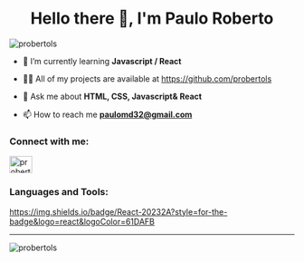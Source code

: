 <h1 align="center">Hello there 👋, I'm Paulo Roberto</h1>
<p align="left"> <img src="https://komarev.com/ghpvc/?username=probertols&label=Profile%20views&color=0e75b6&style=flat" alt="probertols" /> </p>

- 🌱 I’m currently learning **Javascript / React**

- 👨‍💻 All of my projects are available at https://github.com/probertols

- 💬 Ask me about **HTML, CSS, Javascript& React**

- 📫 How to reach me **paulomd32@gmail.com**

<h3 align="left">Connect with me:</h3>
<p align="left">
<a href="https://linkedin.com/in/probertojr" target="blank"><img align="center" src="https://raw.githubusercontent.com/rahuldkjain/github-profile-readme-generator/master/src/images/icons/Social/linked-in-alt.svg" alt="probertojr" height="30" width="40" /></a>
</p>


<h3 align="left">Languages and Tools:</h3>

https://img.shields.io/badge/React-20232A?style=for-the-badge&logo=react&logoColor=61DAFB


__________________________________________________________________________________________________________________________________


<p><img align="center" src="https://github-readme-streak-stats.herokuapp.com/?user=probertols&" alt="probertols" /></p>

